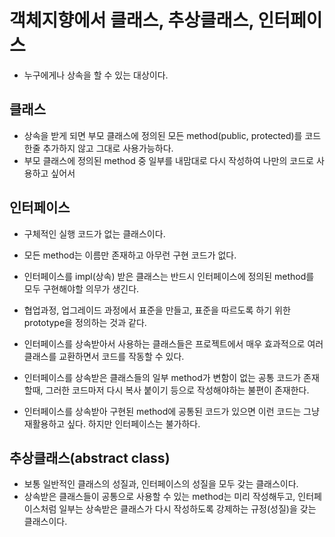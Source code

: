 # 객체지향에서 클래스, 추상클래스, 인터페이스
* 누구에게나 상속을 할 수 있는 대상이다.

## 클래스
* 상속을 받게 되면 부모 클래스에 정의된 모든 method(public, protected)를 
코드 한줄 추가하지 않고 그대로 사용가능하다.
* 부모 클래스에 정의된 method 중 일부를 내맘대로 다시 작성하여 
나만의 코드로 사용하고 싶어서

## 인터페이스
* 구체적인 실행 코드가 없는 클래스이다.
* 모든 method는 이름만 존재하고 아무런 구현 코드가 없다.
* 인터페이스를 impl(상속) 받은 클래스는 
반드시 인터페이스에 정의된 method를 모두 구현해야할 의무가 생긴다.
* 협업과정, 업그레이드 과정에서 표준을 만들고, 
표준을 따르도록 하기 위한 prototype을 정의하는 것과 같다.
* 인터페이스를 상속받아서 사용하는 클래스들은 
프로젝트에서 매우 효과적으로 여러 클래스를 교환하면서 코드를 작동할 수 있다.

* 인터페이스를 상속받은 클래스들의 일부 method가 변함이 없는 공통 코드가 존재할때,
그러한 코드마저 다시 복사 붙이기 등으로 작성해야하는 불편이 존재한다.

* 인터페이스를 상속받아 구현된 method에 공통된 코드가 있으면
이런 코드는 그냥 재활용하고 싶다. 하지만 인터페이스는 불가하다.

## 추상클래스(abstract class)
* 보통 일반적인 클래스의 성질과, 인터페이스의 성질을 모두 갖는 클래스이다.
* 상속받은 클래스들이 공통으로 사용할 수 있는 method는 미리 작성해두고,
인터페이스처럼 일부는 상속받은 클래스가 다시 작성하도록 강제하는 규정(성질)을 갖는 클래스이다.